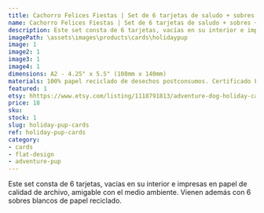 ```yaml
---
title: Cachorro Felices Fiestas | Set de 6 tarjetas de saludo + sobres + stickers
name: Cachorro Felices Fiestas | Set de 6 tarjetas de saludo + sobres + stickers
description: Este set consta de 6 tarjetas, vacías en su interior e impresas en papel de calidad de archivo, amigable con el medio ambiente.
imagePath: \assets\images\products\cards\holidaypup
image: 1
image2: 1
image3: 1
image4: 1
dimensions: A2 - 4.25" x 5.5" (108mm x 140mm)
materials: 100% papel reciclado de desechos postconsumos. Certificado FSC.
featured: 1
etsy: hhttps://www.etsy.com/listing/1118791813/adventure-dog-holiday-cards-blank-note
price: 18
sku:
stock: 1
slug: holiday-pup-cards
ref: holiday-pup-cards
category:
- cards
- flat-design
- adventure-pup
---
```

Este set consta de 6 tarjetas, vacías en su interior e impresas en papel de calidad de archivo, amigable con el medio ambiente. Vienen además con 6 sobres blancos de papel reciclado.
